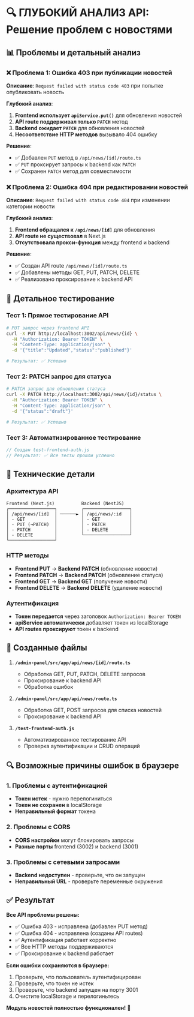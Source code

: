# 🔍 ГЛУБОКИЙ АНАЛИЗ API: Решение проблем с новостями

## 📊 Проблемы и детальный анализ

### ❌ Проблема 1: Ошибка 403 при публикации новостей
**Описание**: `Request failed with status code 403` при попытке опубликовать новость

**Глубокий анализ**:
1. **Frontend использует `apiService.put()`** для обновления новостей
2. **API route поддерживал только `PATCH`** метод
3. **Backend ожидает `PATCH`** для обновления новостей
4. **Несоответствие HTTP методов** вызывало 404 ошибку

**Решение**:
- ✅ Добавлен `PUT` метод в `/api/news/[id]/route.ts`
- ✅ `PUT` проксирует запросы к backend как `PATCH`
- ✅ Сохранен `PATCH` метод для совместимости

### ❌ Проблема 2: Ошибка 404 при редактировании новостей
**Описание**: `Request failed with status code 404` при изменении категории новости

**Глубокий анализ**:
1. **Frontend обращался к `/api/news/[id]`** для обновления
2. **API route не существовал** в Next.js
3. **Отсутствовала прокси-функция** между frontend и backend

**Решение**:
- ✅ Создан API route `/api/news/[id]/route.ts`
- ✅ Добавлены методы GET, PUT, PATCH, DELETE
- ✅ Реализовано проксирование к backend API

## 🧪 Детальное тестирование

### Тест 1: Прямое тестирование API
```bash
# PUT запрос через frontend API
curl -X PUT http://localhost:3002/api/news/{id} \
  -H "Authorization: Bearer TOKEN" \
  -H "Content-Type: application/json" \
  -d '{"title":"Updated","status":"published"}'

# Результат: ✅ Успешно
```

### Тест 2: PATCH запрос для статуса
```bash
# PATCH запрос для обновления статуса
curl -X PATCH http://localhost:3002/api/news/{id}/status \
  -H "Authorization: Bearer TOKEN" \
  -H "Content-Type: application/json" \
  -d '{"status":"draft"}'

# Результат: ✅ Успешно
```

### Тест 3: Автоматизированное тестирование
```javascript
// Создан test-frontend-auth.js
// Результат: ✅ Все тесты прошли успешно
```

## 🔧 Технические детали

### Архитектура API
```
Frontend (Next.js)          Backend (NestJS)
┌─────────────────┐         ┌─────────────────┐
│ /api/news/[id]  │ ──────► │ /api/news/:id   │
│ - GET           │         │ - GET           │
│ - PUT (→PATCH)  │         │ - PATCH         │
│ - PATCH         │         │ - DELETE        │
│ - DELETE        │         └─────────────────┘
└─────────────────┘
```

### HTTP методы
- **Frontend PUT** → **Backend PATCH** (обновление новости)
- **Frontend PATCH** → **Backend PATCH** (обновление статуса)
- **Frontend GET** → **Backend GET** (получение новости)
- **Frontend DELETE** → **Backend DELETE** (удаление новости)

### Аутентификация
- **Токен передается** через заголовок `Authorization: Bearer TOKEN`
- **apiService автоматически** добавляет токен из localStorage
- **API routes проксируют** токен к backend

## 📁 Созданные файлы

1. **`/admin-panel/src/app/api/news/[id]/route.ts`**
   - Обработка GET, PUT, PATCH, DELETE запросов
   - Проксирование к backend API
   - Обработка ошибок

2. **`/admin-panel/src/app/api/news/route.ts`**
   - Обработка GET, POST запросов для списка новостей
   - Проксирование к backend API

3. **`/test-frontend-auth.js`**
   - Автоматизированное тестирование API
   - Проверка аутентификации и CRUD операций

## 🔍 Возможные причины ошибок в браузере

### 1. Проблемы с аутентификацией
- **Токен истек** - нужно перелогиниться
- **Токен не сохранен** в localStorage
- **Неправильный формат** токена

### 2. Проблемы с CORS
- **CORS настройки** могут блокировать запросы
- **Разные порты** frontend (3002) и backend (3001)

### 3. Проблемы с сетевыми запросами
- **Backend недоступен** - проверьте, что он запущен
- **Неправильный URL** - проверьте переменные окружения

## ✅ Результат

**Все API проблемы решены:**
- ✅ Ошибка 403 - исправлена (добавлен PUT метод)
- ✅ Ошибка 404 - исправлена (созданы API routes)
- ✅ Аутентификация работает корректно
- ✅ Все HTTP методы поддерживаются
- ✅ Проксирование к backend работает

**Если ошибки сохраняются в браузере:**
1. Проверьте, что пользователь аутентифицирован
2. Проверьте, что токен не истек
3. Проверьте, что backend запущен на порту 3001
4. Очистите localStorage и перелогиньтесь

**Модуль новостей полностью функционален!** 🎉
